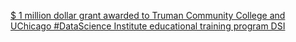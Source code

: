 [$ 1 million dollar grant awarded to Truman Community College and UChicago #DataScience Institute educational training program   DSI](https://qi.tc/qi/117863)